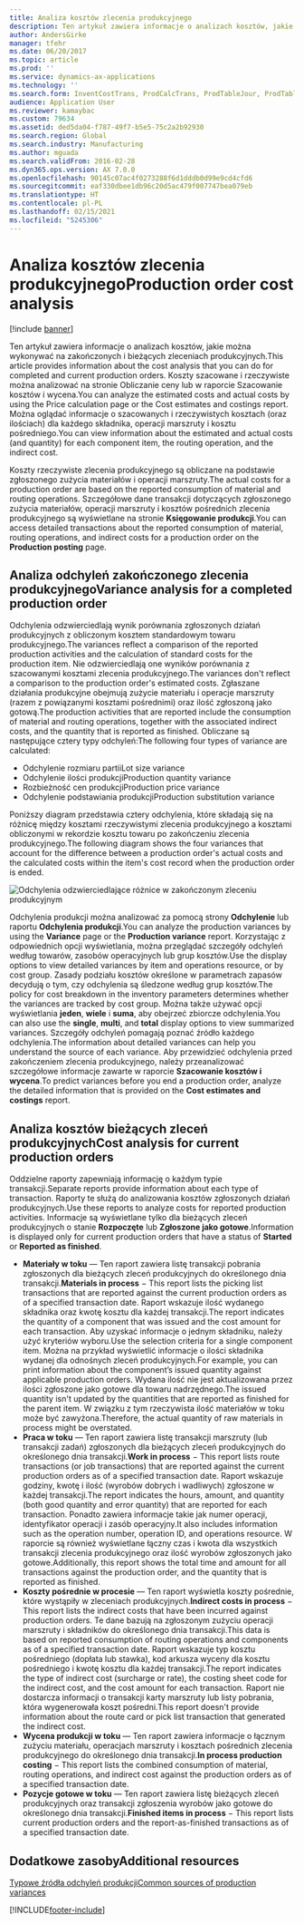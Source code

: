 ```yaml
---
title: Analiza kosztów zlecenia produkcyjnego
description: Ten artykuł zawiera informacje o analizach kosztów, jakie można wykonywać na zakończonych i bieżących zleceniach produkcyjnych. Koszty szacowane i rzeczywiste można analizować na stronie Obliczanie ceny lub w raporcie Szacowanie kosztów i wycena. Można oglądać informacje o szacowanych i rzeczywistych kosztach (oraz ilościach) dla każdego składnika, operacji marszruty i kosztu pośredniego.
author: AndersGirke
manager: tfehr
ms.date: 06/20/2017
ms.topic: article
ms.prod: ''
ms.service: dynamics-ax-applications
ms.technology: ''
ms.search.form: InventCostTrans, ProdCalcTrans, ProdTableJour, ProdTableListPage, ProdSetupHistoricalCost
audience: Application User
ms.reviewer: kamaybac
ms.custom: 79634
ms.assetid: ded5da04-f787-49f7-b5e5-75c2a2b92930
ms.search.region: Global
ms.search.industry: Manufacturing
ms.author: mguada
ms.search.validFrom: 2016-02-28
ms.dyn365.ops.version: AX 7.0.0
ms.openlocfilehash: 90145c07ac4f0273288f6d1dddb0d99e9cd4cfd6
ms.sourcegitcommit: eaf330dbee1db96c20d5ac479f007747bea079eb
ms.translationtype: HT
ms.contentlocale: pl-PL
ms.lasthandoff: 02/15/2021
ms.locfileid: "5245306"
---
```

# <a name="production-order-cost-analysis"></a><span data-ttu-id="332a3-105">Analiza kosztów zlecenia produkcyjnego</span><span class="sxs-lookup"><span data-stu-id="332a3-105">Production order cost analysis</span></span>

[!include [banner](../includes/banner.md)]

<span data-ttu-id="332a3-106">Ten artykuł zawiera informacje o analizach kosztów, jakie można wykonywać na zakończonych i bieżących zleceniach produkcyjnych.</span><span class="sxs-lookup"><span data-stu-id="332a3-106">This article provides information about the cost analysis that you can do for completed and current production orders.</span></span> <span data-ttu-id="332a3-107">Koszty szacowane i rzeczywiste można analizować na stronie Obliczanie ceny lub w raporcie Szacowanie kosztów i wycena.</span><span class="sxs-lookup"><span data-stu-id="332a3-107">You can analyze the estimated costs and actual costs by using the Price calculation page or the Cost estimates and costings report.</span></span> <span data-ttu-id="332a3-108">Można oglądać informacje o szacowanych i rzeczywistych kosztach (oraz ilościach) dla każdego składnika, operacji marszruty i kosztu pośredniego.</span><span class="sxs-lookup"><span data-stu-id="332a3-108">You can view information about the estimated and actual costs (and quantity) for each component item, the routing operation, and the indirect cost.</span></span>

<span data-ttu-id="332a3-109">Koszty rzeczywiste zlecenia produkcyjnego są obliczane na podstawie zgłoszonego zużycia materiałów i operacji marszruty.</span><span class="sxs-lookup"><span data-stu-id="332a3-109">The actual costs for a production order are based on the reported consumption of material and routing operations.</span></span> <span data-ttu-id="332a3-110">Szczegółowe dane transakcji dotyczących zgłoszonego zużycia materiałów, operacji marszruty i kosztów pośrednich zlecenia produkcyjnego są wyświetlane na stronie **Księgowanie produkcji**.</span><span class="sxs-lookup"><span data-stu-id="332a3-110">You can access detailed transactions about the reported consumption of material, routing operations, and indirect costs for a production order on the **Production posting** page.</span></span>

## <a name="variance-analysis-for-a-completed-production-order"></a><span data-ttu-id="332a3-111">Analiza odchyleń zakończonego zlecenia produkcyjnego</span><span class="sxs-lookup"><span data-stu-id="332a3-111">Variance analysis for a completed production order</span></span>
<span data-ttu-id="332a3-112">Odchylenia odzwierciedlają wynik porównania zgłoszonych działań produkcyjnych z obliczonym kosztem standardowym towaru produkcyjnego.</span><span class="sxs-lookup"><span data-stu-id="332a3-112">The variances reflect a comparison of the reported production activities and the calculation of standard costs for the production item.</span></span> <span data-ttu-id="332a3-113">Nie odzwierciedlają one wyników porównania z szacowanymi kosztami zlecenia produkcyjnego.</span><span class="sxs-lookup"><span data-stu-id="332a3-113">The variances don't reflect a comparison to the production order's estimated costs.</span></span> <span data-ttu-id="332a3-114">Zgłaszane działania produkcyjne obejmują zużycie materiału i operacje marszruty (razem z powiązanymi kosztami pośrednimi) oraz ilość zgłoszoną jako gotową.</span><span class="sxs-lookup"><span data-stu-id="332a3-114">The production activities that are reported include the consumption of material and routing operations, together with the associated indirect costs, and the quantity that is reported as finished.</span></span> <span data-ttu-id="332a3-115">Obliczane są następujące cztery typy odchyleń:</span><span class="sxs-lookup"><span data-stu-id="332a3-115">The following four types of variance are calculated:</span></span>

-   <span data-ttu-id="332a3-116">Odchylenie rozmiaru partii</span><span class="sxs-lookup"><span data-stu-id="332a3-116">Lot size variance</span></span>
-   <span data-ttu-id="332a3-117">Odchylenie ilości produkcji</span><span class="sxs-lookup"><span data-stu-id="332a3-117">Production quantity variance</span></span>
-   <span data-ttu-id="332a3-118">Rozbieżność cen produkcji</span><span class="sxs-lookup"><span data-stu-id="332a3-118">Production price variance</span></span>
-   <span data-ttu-id="332a3-119">Odchylenie podstawiania produkcji</span><span class="sxs-lookup"><span data-stu-id="332a3-119">Production substitution variance</span></span>

<span data-ttu-id="332a3-120">Poniższy diagram przedstawia cztery odchylenia, które składają się na różnicę między kosztami rzeczywistymi zlecenia produkcyjnego a kosztami obliczonymi w rekordzie kosztu towaru po zakończeniu zlecenia produkcyjnego.</span><span class="sxs-lookup"><span data-stu-id="332a3-120">The following diagram shows the four variances that account for the difference between a production order's actual costs and the calculated costs within the item's cost record when the production order is ended.</span></span> 

![Odchylenia odzwierciedlające różnice w zakończonym zleceniu produkcyjnym](./media/control.jpg) 

<span data-ttu-id="332a3-122">Odchylenia produkcji można analizować za pomocą strony **Odchylenie** lub raportu **Odchylenia produkcji**.</span><span class="sxs-lookup"><span data-stu-id="332a3-122">You can analyze the production variances by using the **Variance** page or the **Production variance** report.</span></span> <span data-ttu-id="332a3-123">Korzystając z odpowiednich opcji wyświetlania, można przeglądać szczegóły odchyleń według towarów, zasobów operacyjnych lub grup kosztów.</span><span class="sxs-lookup"><span data-stu-id="332a3-123">Use the display options to view detailed variances by item and operations resource, or by cost group.</span></span> <span data-ttu-id="332a3-124">Zasady podziału kosztów określone w parametrach zapasów decydują o tym, czy odchylenia są śledzone według grup kosztów.</span><span class="sxs-lookup"><span data-stu-id="332a3-124">The policy for cost breakdown in the inventory parameters determines whether the variances are tracked by cost group.</span></span> <span data-ttu-id="332a3-125">Można także używać opcji wyświetlania **jeden**, **wiele** i **suma**, aby obejrzeć zbiorcze odchylenia.</span><span class="sxs-lookup"><span data-stu-id="332a3-125">You can also use the **single**, **multi**, and **total** display options to view summarized variances.</span></span> <span data-ttu-id="332a3-126">Szczegóły odchyleń pomagają poznać źródło każdego odchylenia.</span><span class="sxs-lookup"><span data-stu-id="332a3-126">The information about detailed variances can help you understand the source of each variance.</span></span> <span data-ttu-id="332a3-127">Aby przewidzieć odchylenia przed zakończeniem zlecenia produkcyjnego, należy przeanalizować szczegółowe informacje zawarte w raporcie **Szacowanie kosztów i wycena**.</span><span class="sxs-lookup"><span data-stu-id="332a3-127">To predict variances before you end a production order, analyze the detailed information that is provided on the **Cost estimates and costings** report.</span></span>

## <a name="cost-analysis-for-current-production-orders"></a><span data-ttu-id="332a3-128">Analiza kosztów bieżących zleceń produkcyjnych</span><span class="sxs-lookup"><span data-stu-id="332a3-128">Cost analysis for current production orders</span></span>
<span data-ttu-id="332a3-129">Oddzielne raporty zapewniają informację o każdym typie transakcji.</span><span class="sxs-lookup"><span data-stu-id="332a3-129">Separate reports provide information about each type of transaction.</span></span> <span data-ttu-id="332a3-130">Raporty te służą do analizowania kosztów zgłoszonych działań produkcyjnych.</span><span class="sxs-lookup"><span data-stu-id="332a3-130">Use these reports to analyze costs for reported production activities.</span></span> <span data-ttu-id="332a3-131">Informacje są wyświetlane tylko dla bieżących zleceń produkcyjnych o stanie **Rozpoczęte** lub **Zgłoszone jako gotowe**.</span><span class="sxs-lookup"><span data-stu-id="332a3-131">Information is displayed only for current production orders that have a status of **Started** or **Reported as finished**.</span></span>

-   <span data-ttu-id="332a3-132">**Materiały w toku** — Ten raport zawiera listę transakcji pobrania zgłoszonych dla bieżących zleceń produkcyjnych do określonego dnia transakcji.</span><span class="sxs-lookup"><span data-stu-id="332a3-132">**Materials in process** − This report lists the picking list transactions that are reported against the current production orders as of a specified transaction date.</span></span> <span data-ttu-id="332a3-133">Raport wskazuje ilość wydanego składnika oraz kwotę kosztu dla każdej transakcji.</span><span class="sxs-lookup"><span data-stu-id="332a3-133">The report indicates the quantity of a component that was issued and the cost amount for each transaction.</span></span> <span data-ttu-id="332a3-134">Aby uzyskać informacje o jednym składniku, należy użyć kryteriów wyboru.</span><span class="sxs-lookup"><span data-stu-id="332a3-134">Use the selection criteria for a single component item.</span></span> <span data-ttu-id="332a3-135">Można na przykład wyświetlić informacje o ilości składnika wydanej dla odnośnych zleceń produkcyjnych.</span><span class="sxs-lookup"><span data-stu-id="332a3-135">For example, you can print information about the component’s issued quantity against applicable production orders.</span></span> <span data-ttu-id="332a3-136">Wydana ilość nie jest aktualizowana przez ilości zgłoszone jako gotowe dla towaru nadrzędnego.</span><span class="sxs-lookup"><span data-stu-id="332a3-136">The issued quantity isn't updated by the quantities that are reported as finished for the parent item.</span></span> <span data-ttu-id="332a3-137">W związku z tym rzeczywista ilość materiałów w toku może być zawyżona.</span><span class="sxs-lookup"><span data-stu-id="332a3-137">Therefore, the actual quantity of raw materials in process might be overstated.</span></span>
-   <span data-ttu-id="332a3-138">**Praca w toku** — Ten raport zawiera listę transakcji marszruty (lub transakcji zadań) zgłoszonych dla bieżących zleceń produkcyjnych do określonego dnia transakcji.</span><span class="sxs-lookup"><span data-stu-id="332a3-138">**Work in process** − This report lists route transactions (or job transactions) that are reported against the current production orders as of a specified transaction date.</span></span> <span data-ttu-id="332a3-139">Raport wskazuje godziny, kwotę i ilość (wyrobów dobrych i wadliwych) zgłoszone w każdej transakcji.</span><span class="sxs-lookup"><span data-stu-id="332a3-139">The report indicates the hours, amount, and quantity (both good quantity and error quantity) that are reported for each transaction.</span></span> <span data-ttu-id="332a3-140">Ponadto zawiera informacje takie jak numer operacji, identyfikator operacji i zasób operacyjny.</span><span class="sxs-lookup"><span data-stu-id="332a3-140">It also includes information such as the operation number, operation ID, and operations resource.</span></span> <span data-ttu-id="332a3-141">W raporcie są również wyświetlane łączny czas i kwota dla wszystkich transakcji zlecenia produkcyjnego oraz ilość wyrobów zgłoszonych jako gotowe.</span><span class="sxs-lookup"><span data-stu-id="332a3-141">Additionally, this report shows the total time and amount for all transactions against the production order, and the quantity that is reported as finished.</span></span>
-   <span data-ttu-id="332a3-142">**Koszty pośrednie w procesie** — Ten raport wyświetla koszty pośrednie, które wystąpiły w zleceniach produkcyjnych.</span><span class="sxs-lookup"><span data-stu-id="332a3-142">**Indirect costs in process** − This report lists the indirect costs that have been incurred against production orders.</span></span> <span data-ttu-id="332a3-143">Te dane bazują na zgłoszonym zużyciu operacji marszruty i składników do określonego dnia transakcji.</span><span class="sxs-lookup"><span data-stu-id="332a3-143">This data is based on reported consumption of routing operations and components as of a specified transaction date.</span></span> <span data-ttu-id="332a3-144">Raport wskazuje typ kosztu pośredniego (dopłata lub stawka), kod arkusza wyceny dla kosztu pośredniego i kwotę kosztu dla każdej transakcji.</span><span class="sxs-lookup"><span data-stu-id="332a3-144">The report indicates the type of indirect cost (surcharge or rate), the costing sheet code for the indirect cost, and the cost amount for each transaction.</span></span> <span data-ttu-id="332a3-145">Raport nie dostarcza informacji o transakcji karty marszruty lub listy pobrania, która wygenerowała koszt pośredni.</span><span class="sxs-lookup"><span data-stu-id="332a3-145">This report doesn't provide information about the route card or pick list transaction that generated the indirect cost.</span></span>
-   <span data-ttu-id="332a3-146">**Wycena produkcji w toku** — Ten raport zawiera informacje o łącznym zużyciu materiału, operacjach marszruty i kosztach pośrednich zlecenia produkcyjnego do określonego dnia transakcji.</span><span class="sxs-lookup"><span data-stu-id="332a3-146">**In process production costing** − This report lists the combined consumption of material, routing operations, and indirect cost against the production orders as of a specified transaction date.</span></span>
-   <span data-ttu-id="332a3-147">**Pozycje gotowe w toku** — Ten raport zawiera listę bieżących zleceń produkcyjnych oraz transakcji zgłoszenia wyrobów jako gotowe do określonego dnia transakcji.</span><span class="sxs-lookup"><span data-stu-id="332a3-147">**Finished items in process** − This report lists current production orders and the report-as-finished transactions as of a specified transaction date.</span></span>


<a name="additional-resources"></a><span data-ttu-id="332a3-148">Dodatkowe zasoby</span><span class="sxs-lookup"><span data-stu-id="332a3-148">Additional resources</span></span>
--------

[<span data-ttu-id="332a3-149">Typowe źródła odchyleń produkcji</span><span class="sxs-lookup"><span data-stu-id="332a3-149">Common sources of production variances</span></span>](common-sources-of-production-variances.md)





[!INCLUDE[footer-include](../../includes/footer-banner.md)]